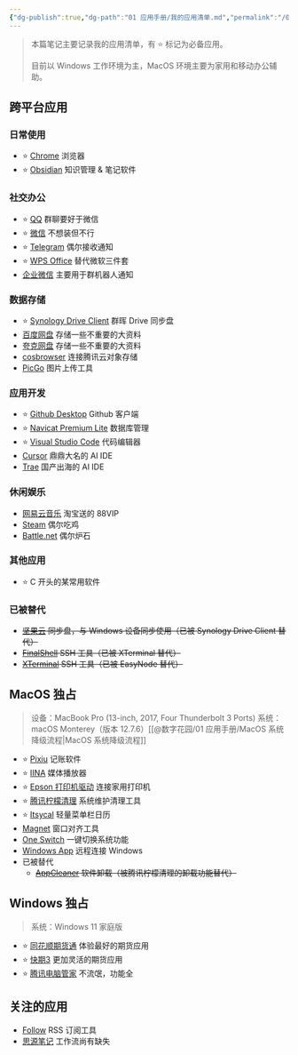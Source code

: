 ```yaml
---
{"dg-publish":true,"dg-path":"01 应用手册/我的应用清单.md","permalink":"/01 应用手册/我的应用清单/","noteIcon":"dg-note-icon","created":"2024-10-30","updated":"2025-07-28"}
---
```



> 本篇笔记主要记录我的应用清单，有 ⭐ 标记为必备应用。
> 
> 目前以 Windows 工作环境为主，MacOS 环境主要为家用和移动办公辅助。

## 跨平台应用

### 日常使用

- ⭐ [Chrome](https://www.google.com/chrome/) 浏览器
- ⭐ [Obsidian](https://obsidian.md/) 知识管理 & 笔记软件

### 社交办公

- ⭐ [QQ](https://im.qq.com/) 群聊要好于微信
- ⭐ [微信](https://weixin.qq.com/) 不想装但不行
- ⭐ [Telegram](https://telegram.org/apps) 偶尔接收通知
- ⭐ [WPS Office](https://platform.wps.cn/) 替代微软三件套
- [企业微信](https://work.weixin.qq.com/) 主要用于群机器人通知

### 数据存储

- ⭐ [Synology Drive Client](https://kb.synology.cn/zh-cn/DSM/help/SynologyDriveClient/synologydriveclient?version=7) 群晖 Drive 同步盘
- [百度网盘](https://pan.baidu.com/) 存储一些不重要的大资料
- [夸克网盘](https://pan.quark.cn/) 存储一些不重要的大资料
- [cosbrowser](https://cosbrowser.cloud.tencent.com/) 连接腾讯云对象存储
- [PicGo](https://molunerfinn.com/PicGo/) 图片上传工具

### 应用开发

- ⭐ [Github Desktop](https://desktop.github.com/) Github 客户端
- ⭐ [Navicat Premium Lite](https://www.navicat.com.cn/products/navicat-premium-lite) 数据库管理
- ⭐ [Visual Studio Code](https://code.visualstudio.com/) 代码编辑器
- [Cursor](https://cursor.com/) 鼎鼎大名的 AI IDE
- [Trae](https://www.trae.ai/) 国产出海的 AI IDE

### 休闲娱乐

- [网易云音乐](https://music.163.com/) 淘宝送的 88VIP
- [Steam](https://store.steampowered.com/) 偶尔吃鸡
- [Battle.net](https://shop.battlenet.com.cn/) 偶尔炉石

### 其他应用

- ⭐ C 开头的某常用软件

### 已被替代

- ~~[坚果云](https://www.jianguoyun.com/) 同步盘，与 Windows 设备同步使用（已被 Synology Drive Client 替代）~~
- ~~[FinalShell](https://www.hostbuf.com/) SSH 工具（已被 XTerminal 替代）~~
- ~~[XTerminal](https://www.terminal.icu/) SSH 工具（已被 EasyNode 替代）~~

## MacOS 独占

> 设备：MacBook Pro (13-inch, 2017, Four Thunderbolt 3 Ports)
> 系统：macOS Monterey（版本 12.7.6）[[@数字花园/01 应用手册/MacOS 系统降级流程\|MacOS 系统降级流程]]

- ⭐ [Pixiu](https://www.yuque.com/pixiumac) 记账软件
- ⭐ [IINA](https://iina.io/) 媒体播放器
- ⭐ [Epson 打印机驱动](https://www.epson.com.cn/services/supportproduct.html?p=22a5ff0968674503b63b4698479d221b&tab=1) 连接家用打印机
- ⭐ [腾讯柠檬清理](https://lemon.qq.com/) 系统维护清理工具
- ⭐ [Itsycal](https://www.mowglii.com/itsycal/) 轻量菜单栏日历
- [Magnet](https://magnet.crowdcafe.com/) 窗口对齐工具
- [One Switch](https://fireball.studio/oneswitch) 一键切换系统功能
- [Windows App](https://learn.microsoft.com/zh-cn/windows-app/get-started-connect-devices-desktops-apps) 远程连接 Windows
- 已被替代
	- ~~[AppCleaner](https://freemacsoft.net/appcleaner/) 软件卸载（被腾讯柠檬清理的卸载功能替代）~~

## Windows 独占

> 系统：Windows 11 家庭版

- ⭐ [同花顺期货通](https://focus.10jqka.com.cn/special/phone/wapsubject_11477.shtml) 体验最好的期货应用
- ⭐ [快期3](https://www.shinnytech.com/products/q73) 更加灵活的期货应用
- ⭐ [腾讯电脑管家](https://guanjia.qq.com/) 不流氓，功能全

## 关注的应用

- [Follow](https://follow.is/) RSS 订阅工具
- [思源笔记](https://b3log.org/siyuan/) 工作流尚有缺失

